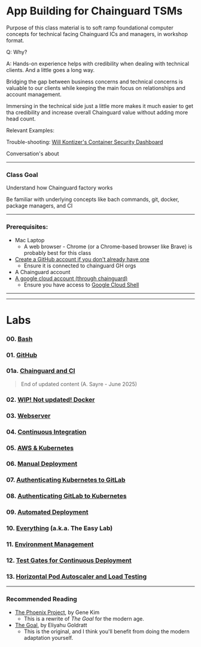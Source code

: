 # App Building for Chainguard TSMs

Purpose of this class material is to soft ramp foundational computer concepts for technical facing Chainguard ICs and managers, in workshop format.

Q: Why?

A: Hands-on experience helps with credibility when dealing with technical clients. And a little goes a long way. 

Bridging the gap between business concerns and technical concerns is valuable to our clients while keeping the main focus on relationships and account management.

Immersing in the technical side just a little more makes it much easier to get tha credibility and increase overall Chainguard value without adding more head count.



Relevant Examples:

Trouble-shooting: [Will Kontizer's Container Security Dashboard](https://github.com/wkonitzer/container-security-dashboard?tab=readme-ov-file#notes--troubleshooting)


Conversation's about 

---

### Class Goal

Understand how Chainguard factory works

Be familiar with underlying concepts like bach commands, git, docker, package managers, and CI

---

### Prerequisites:

- Mac Laptop
  - A web browser - Chrome (or a Chrome-based browser like Brave) is probably best for this class
- [Create a GitHub account if you don't already have one](https://github.com/login)
  - Ensure it is connected to chainguard GH orgs
- A Chainguard account
- [A google cloud account (through chainguard)](https://console.cloud.google.com/)
  - Ensure you have access to [Google Cloud Shell](https://shell.cloud.google.com/?hl=en_US&fromcloudshell=true&show=terminal)

***


***

# Labs

### 00. [Bash](/labs/00_bash_cloudshell)

### 01. [GitHub](/labs/01_github)

### 01a. [Chainguard and CI](/labs/01a_chainguard_ci)

> End of updated content (A. Sayre - June 2025)

### 02. [WIP! Not updated! Docker](/labs/02_docker)

### 03. [Webserver](/labs/03_webserver)

### 04. [Continuous Integration](/labs/04_continuous_integration)

### 05. [AWS & Kubernetes](/labs/05_aws_kubernetes)

### 06. [Manual Deployment](/labs/06_manual_deployment)

### 07. [Authenticating Kubernetes to GitLab](/labs/07_auth_kubernetes_to_gitlab)

### 08. [Authenticating GitLab to Kubernetes](/labs/08_auth_gitlab_to_kubernetes)

### 09. [Automated Deployment](/labs/09_automated_deployment)

### 10. [Everything](/labs/10_everything) (a.k.a. The Easy Lab)

### 11. [Environment Management](/labs/11_environment_mgmt)

### 12. [Test Gates for Continuous Deployment](/labs/12_test_gates)

### 13. [Horizontal Pod Autoscaler and Load Testing](/labs/13_load_and_hpa)
---

### Recommended Reading
- [The Phoenix Project](https://www.amazon.com/Phoenix-Project-DevOps-Helping-Business/dp/0988262509/), by Gene Kim
  - This is a rewrite of *The Goal* for the modern age.
- [The Goal](https://www.amazon.com/Goal-Process-Ongoing-Improvement/dp/0884271951/), by Eliyahu Goldratt
  - This is the original, and I think you'll benefit from doing the modern adaptation yourself.
